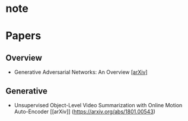 # note

# Papers
## Overview
- Generative Adversarial Networks: An Overview [[arXiv]](https://arxiv.org/abs/1710.07035)

## Generative 
- Unsupervised Object-Level Video Summarization with Online Motion Auto-Encoder [[arXiv]] (https://arxiv.org/abs/1801.00543)
